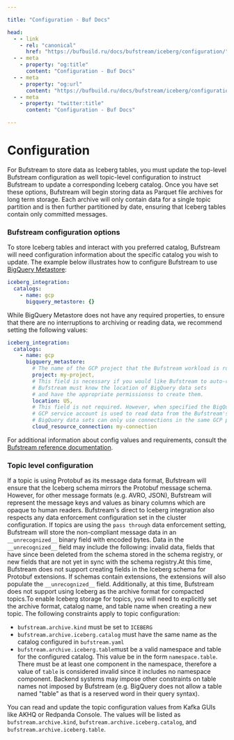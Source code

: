 ```yaml
---

title: "Configuration - Buf Docs"

head:
  - - link
    - rel: "canonical"
      href: "https://bufbuild.ru/docs/bufstream/iceberg/configuration/"
  - - meta
    - property: "og:title"
      content: "Configuration - Buf Docs"
  - - meta
    - property: "og:url"
      content: "https://bufbuild.ru/docs/bufstream/iceberg/configuration/"
  - - meta
    - property: "twitter:title"
      content: "Configuration - Buf Docs"

---
```


# Configuration

For Bufstream to store data as Iceberg tables, you must update the top-level Bufstream configuration as well topic-level configuration to instruct Bufstream to update a corresponding Iceberg catalog. Once you have set these options, Bufstream will begin storing data as Parquet file archives for long term storage. Each archive will only contain data for a single topic partition and is then further partitioned by date, ensuring that Iceberg tables contain only committed messages.

### Bufstream configuration options

To store Iceberg tables and interact with you preferred catalog, Bufstream will need configuration information about the specific catalog you wish to update. The example below illustrates how to configure Bufstream to use [BigQuery Metastore](https://cloud.google.com/bigquery/docs/about-bqms):

```yaml
iceberg_integration:
  catalogs:
    - name: gcp
      bigquery_metastore: {}
```

While BigQuery Metastore does not have any required properties, to ensure that there are no interruptions to archiving or reading data, we recommend setting the following values:

```yaml
iceberg_integration:
  catalogs:
    - name: gcp
      bigquery_metastore:
        # The name of the GCP project that the Bufstream workload is running in.
        project: my-project,
        # This field is necessary if you would like Bufstream to auto-create data sets.
        # Bufstream must know the location of BigQuery data sets
        # and have the appropriate permissionss to create them.
        location: US,
        # This field is not required. However, when specified the BigQuery Cloud Resource connection's
        # GCP service account is used to read data from the Bufstream's GCS bucket.
        # BigQuery data sets can only use connections in the same GCP project and location.
        cloud_resource_connection: my-connection
```

For additional information about config values and requirements, consult the [Bufstream reference documentation](../../reference/configuration/bufstream-yaml/).

### Topic level configuration

If a topic is using Protobuf as its message data format, Bufstream will ensure that the Iceberg schema mirrors the Protobuf message schema. However, for other message formats (e.g. AVRO, JSON), Bufstream will represent the message keys and values as binary columns which are opaque to human readers. Bufstream's direct to Iceberg integration also respects any data enforcement configuration set in the cluster configuration. If topics are using the `pass through` data enforcement setting, Bufstream will store the non-compliant message data in an `__unrecognized__` binary field with encoded bytes. Data in the `__unrecognized__` field may include the following: invalid data, fields that have since been deleted from the schema stored in the schema registry, or new fields that are not yet in sync with the schema registry.At this time, Bufstream does not support creating fields in the Iceberg schema for Protobuf extensions. If schemas contain extensions, the extensions will also populate the `__unrecognized__` field. Additionally, at this time, Bufstream does not support using Iceberg as the archive format for compacted topics.To enable Iceberg storage for topics, you will need to explicitly set the archive format, catalog name, and table name when creating a new topic. The following constraints apply to topic configuration:

- `bufstream.archive.kind` must be set to `ICEBERG`
- `bufstream.archive.iceberg.catalog` must have the same name as the catalog configured in `bufstream.yaml`
- `bufstream.archive.iceberg.table`must be a valid namespace and table for the configured catalog. This value be in the form `namespace.table`. There must be at least one component in the namespace, therefore a value of `table` is considered invalid since it includes no namespace component. Backend systems may impose other constraints on table names not imposed by Bufstream (e.g. BigQuery does not allow a table named "table" as that is a reserved word in their query syntax).

You can read and update the topic configuration values from Kafka GUIs like AKHQ or Redpanda Console. The values will be listed as `bufstream.archive.kind`, `bufstream.archive.iceberg.catalog`, and `bufstream.archive.iceberg.table`.
